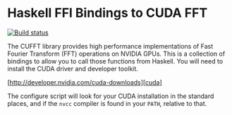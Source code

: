 Haskell FFI Bindings to CUDA FFT
================================

[![Build status](https://travis-ci.org/tmcdonell/cufft.svg?branch=master)](https://travis-ci.org/tmcdonell/cufft)

The CUFFT library provides high performance implementations of Fast Fourier
Transform (FFT) operations on NVIDIA GPUs. This is a collection of bindings to
allow you to call those functions from Haskell. You will need to install the
CUDA driver and developer toolkit.

[http://developer.nvidia.com/cuda-downloads][cuda]

The configure script will look for your CUDA installation in the standard
places, and if the `nvcc` compiler is found in your `PATH`, relative to that.

[cuda]: http://developer.nvidia.com/object/cuda.html


